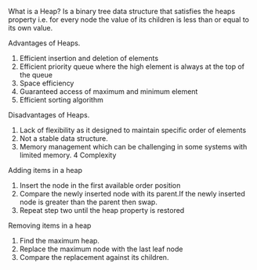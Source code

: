 What is a Heap?
Is a binary tree data structure that satisfies the heaps property 
i.e. for every node the value of its children is less than or equal to its own value. 

Advantages of Heaps.
1. Efficient insertion and deletion of elements
2. Efficient priority queue where the high element is always at the top of the queue
3. Space efficiency
4. Guaranteed access of maximum and minimum element
5. Efficient sorting algorithm

Disadvantages of Heaps.

1. Lack of flexibility as it designed to maintain specific order of elements
2. Not a stable data structure.
3. Memory management which can be challenging in some systems with limited memory.
4 Complexity


Adding items in a heap
1. Insert the node in the first available order position
2. Compare the newly inserted node with its parent.If the newly inserted node is greater than the parent then swap.
3. Repeat step two until the heap property is restored


Removing items in a heap
1. Find the maximum heap.
2. Replace the maximum node with the last leaf node 
3. Compare the replacement against its children.

